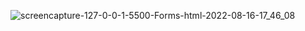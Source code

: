 ![screencapture-127-0-0-1-5500-Forms-html-2022-08-16-17_46_08](https://user-images.githubusercontent.com/84903276/184877474-8d9215b4-91ca-474c-b97f-ad49a65de251.png)
